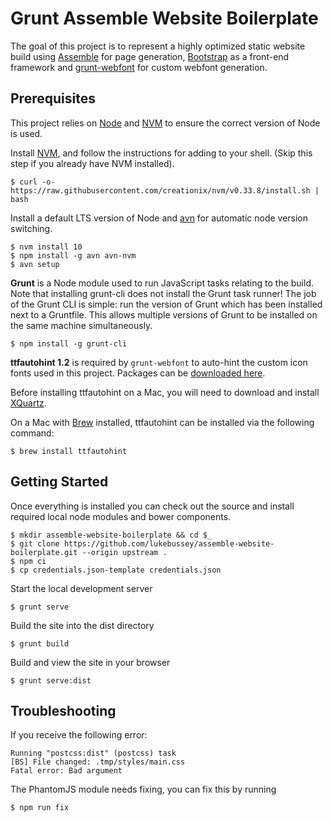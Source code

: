 # Grunt Assemble Website Boilerplate

The goal of this project is to represent a highly optimized static website build using [Assemble](http://assemble.io) for page generation, [Bootstrap](https://getbootstrap/) as a front-end framework and [grunt-webfont](https://github.com/sapegin/grunt-webfont) for custom webfont generation.

## Prerequisites

This project relies on [Node](https://nodejs.org/) and [NVM](http://nvm.sh) to ensure the correct version of Node is used.

Install [NVM](http://nvm.sh), and follow the instructions for adding to your shell. (Skip this step if you already have NVM installed).

    $ curl -o- https://raw.githubusercontent.com/creationix/nvm/v0.33.8/install.sh | bash

Install a default LTS version of Node and [avn](https://github.com/wbyoung/avn) for automatic node version switching.

    $ nvm install 10
    $ npm install -g avn avn-nvm
    $ avn setup

**Grunt** is a Node module used to run JavaScript tasks relating to the build. Note that installing grunt-cli does not install the Grunt task runner! The job of the Grunt CLI is simple: run the version of Grunt which has been installed next to a Gruntfile. This allows multiple versions of Grunt to be installed on the same machine simultaneously.

    $ npm install -g grunt-cli

**ttfautohint 1.2** is required by `grunt-webfont` to auto-hint the custom icon fonts used in this project. Packages can be [downloaded here](http://www.freetype.org/ttfautohint/#download).

Before installing ttfautohint on a Mac, you will need to download and install [XQuartz](http://xquartz.macosforge.org/landing/).

On a Mac with [Brew](http://brew.sh) installed, ttfautohint can be installed via the following command:

    $ brew install ttfautohint

## Getting Started

Once everything is installed you can check out the source and install required local node modules and bower components.

    $ mkdir assemble-website-boilerplate && cd $_
    $ git clone https://github.com/lukebussey/assemble-website-boilerplate.git --origin upstream .
    $ npm ci
    $ cp credentials.json-template credentials.json

Start the local development server

    $ grunt serve

Build the site into the dist directory

    $ grunt build

Build and view the site in your browser

    $ grunt serve:dist

## Troubleshooting

If you receive the following error:

    Running "postcss:dist" (postcss) task
    [BS] File changed: .tmp/styles/main.css
    Fatal error: Bad argument

The PhantomJS module needs fixing, you can fix this by running

    $ npm run fix
